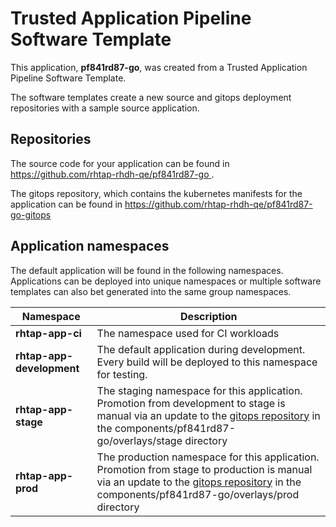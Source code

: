 # Trusted Application Pipeline Software Template

This application, **pf841rd87-go**, was created from a Trusted Application Pipeline Software Template.

The software templates create a new source and gitops deployment repositories with a sample source application. 

## Repositories

The source code for your application can be found in [https://github.com/rhtap-rhdh-qe/pf841rd87-go ](https://github.com/rhtap-rhdh-qe/pf841rd87-go ).
 
The gitops repository, which contains the kubernetes manifests for the application can be found in 
[https://github.com/rhtap-rhdh-qe/pf841rd87-go-gitops ](https://github.com/rhtap-rhdh-qe/pf841rd87-go-gitops ) 

## Application namespaces 

The default application will be found in the following namespaces. Applications can be deployed into unique namespaces or multiple software templates can also bet generated into the same group namespaces.  

|  Namespace   |  Description   |  
| -------- | -------- |
| **rhtap-app-ci** | The namespace used for CI workloads |
| **rhtap-app-development** | The default application during development. Every build will be deployed to this namespace for testing. |
| **rhtap-app-stage** | The staging namespace for this application. Promotion from development to stage is manual via an update to the [gitops repository](https://github.com/rhtap-rhdh-qe/pf841rd87-go-gitops ) in the components/pf841rd87-go/overlays/stage directory |
| **rhtap-app-prod** | The production namespace for this application. Promotion from stage to production is manual via an update to the [gitops repository](https://github.com/rhtap-rhdh-qe/pf841rd87-go-gitops ) in the components/pf841rd87-go/overlays/prod directory |